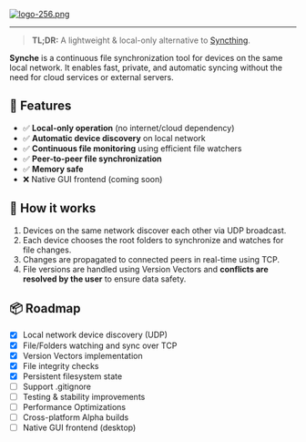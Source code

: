 [![logo-256.png](https://i.postimg.cc/28BQwmWt/logo-256.png)](https://postimg.cc/kBqRJ0fN)

---

> **TL;DR:** A lightweight & local-only alternative to [Syncthing](https://syncthing.net/).

**Synche** is a continuous file synchronization tool for devices on the same local network. It enables fast, private, and automatic syncing without the need for cloud services or external servers.



## 🚀 Features

- ✅ **Local-only operation** (no internet/cloud dependency)
- ✅ **Automatic device discovery** on local network
- ✅ **Continuous file monitoring** using efficient file watchers
- ✅ **Peer-to-peer file synchronization**
- ✅ **Memory safe**
- ❌ Native GUI frontend (coming soon)




## 🔧 How it works

1. Devices on the same network discover each other via UDP broadcast.
2. Each device chooses the root folders to synchronize and watches for file changes.
3. Changes are propagated to connected peers in real-time using TCP.
4. File versions are handled using Version Vectors and **conflicts are resolved by the user** to ensure data safety.




## 📦 Roadmap

- [x] Local network device discovery (UDP)
- [x] File/Folders watching and sync over TCP
- [x] Version Vectors implementation
- [x] File integrity checks
- [x] Persistent filesystem state
- [ ] Support .gitignore
- [ ] Testing & stability improvements
- [ ] Performance Optimizations
- [ ] Cross-platform Alpha builds
- [ ] Native GUI frontend (desktop)